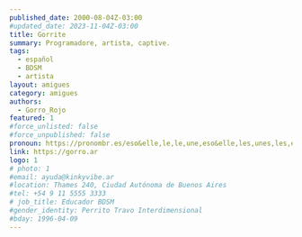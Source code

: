 ```yaml
---
published_date: 2000-08-04Z-03:00
#updated_date: 2023-11-04Z-03:00
title: Gorrite
summary: Programadore, artista, captive.
tags:
  - español
  - BDSM
  - artista
layout: amigues
category: amigues
authors:
  - Gorro_Rojo
featured: 1
#force_unlisted: false
#force_unpublished: false
pronoun: https://pronombr.es/eso&elle,le,le,une,eso&elle,les,unes,les,e,co,
link: https://gorro.ar
logo: 1
# photo: 1
#email: ayuda@kinkyvibe.ar
#location: Thames 240, Ciudad Autónoma de Buenos Aires
#tel: +54 9 11 5555 3333
# job_title: Educador BDSM
#gender_identity: Perrito Travo Interdimensional
#bday: 1996-04-09
---
```


